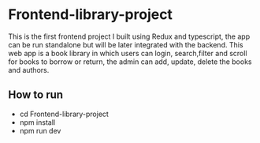 # Frontend-library-project
This is the first frontend project I built using Redux and typescript, the app can be run standalone but will be later integrated with the backend. This web app is a book library in which users can login, search,filter and scroll for books to borrow or return, the admin can add, update, delete the books and authors. 

## How to run
- cd Frontend-library-project
- npm install
- npm run dev
